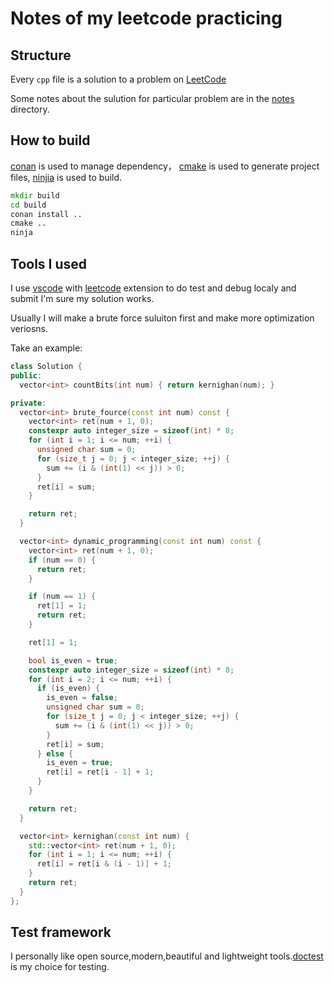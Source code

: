 # Notes of my leetcode practicing

## Structure

Every `cpp` file is a solution to a problem on [LeetCode](https://leetcode.com/)

Some notes about the sulution for particular problem are in the [notes](notes/README.md) directory.

## How to build

[conan](https://conan.io/) is used to manage dependency， [cmake](https://cmake.org/) is used to generate project files, [ninjia](https://ninja-build.org/) is used to build.

```cmd
mkdir build
cd build
conan install ..
cmake ..
ninja
```

## Tools I used

I use [vscode](https://code.visualstudio.com/) with [leetcode](https://marketplace.visualstudio.com/items?itemName=shengchen.vscode-leetcode) extension to do test and debug localy and submit I'm sure my solution works.

Usually I will make a brute force suluiton first and make more optimization veriosns.

Take an example:

```cpp
class Solution {
public:
  vector<int> countBits(int num) { return kernighan(num); }

private:
  vector<int> brute_fource(const int num) const {
    vector<int> ret(num + 1, 0);
    constexpr auto integer_size = sizeof(int) * 8;
    for (int i = 1; i <= num; ++i) {
      unsigned char sum = 0;
      for (size_t j = 0; j < integer_size; ++j) {
        sum += (i & (int(1) << j)) > 0;
      }
      ret[i] = sum;
    }

    return ret;
  }

  vector<int> dynamic_programming(const int num) const {
    vector<int> ret(num + 1, 0);
    if (num == 0) {
      return ret;
    }

    if (num == 1) {
      ret[1] = 1;
      return ret;
    }

    ret[1] = 1;

    bool is_even = true;
    constexpr auto integer_size = sizeof(int) * 8;
    for (int i = 2; i <= num; ++i) {
      if (is_even) {
        is_even = false;
        unsigned char sum = 0;
        for (size_t j = 0; j < integer_size; ++j) {
          sum += (i & (int(1) << j)) > 0;
        }
        ret[i] = sum;
      } else {
        is_even = true;
        ret[i] = ret[i - 1] + 1;
      }
    }

    return ret;
  }

  vector<int> kernighan(const int num) {
    std::vector<int> ret(num + 1, 0);
    for (int i = 1; i <= num; ++i) {
      ret[i] = ret[i & (i - 1)] + 1;
    }
    return ret;
  }
};
```

## Test framework

I personally like open source,modern,beautiful and lightweight tools.[doctest](https://github.com/onqtam/doctest) is my choice for testing.
